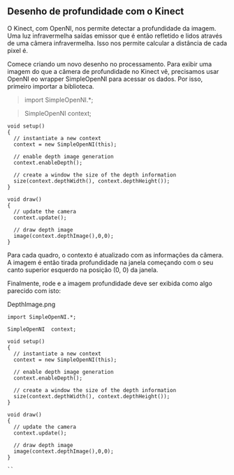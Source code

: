 ## Desenho de profundidade com o Kinect 

O Kinect, com OpenNI, nos permite detectar a profundidade da imagem. Uma luz infravermelha saídas emissor que é então refletido e lidos através de uma câmera infravermelha. Isso nos permite calcular a distância de cada pixel é. 

Comece criando um novo desenho no processamento. Para exibir uma imagem do que a câmera de profundidade no Kinect vê, precisamos usar OpenNI eo wrapper SimpleOpenNI para acessar os dados. Por isso, primeiro importar a biblioteca.

> import SimpleOpenNI.*;


> SimpleOpenNI  context;

```Processing
void setup()
{
  // instantiate a new context
  context = new SimpleOpenNI(this);
 
  // enable depth image generation 
  context.enableDepth();
 
  // create a window the size of the depth information
  size(context.depthWidth(), context.depthHeight()); 
}
```

```Processing
void draw()
{
  // update the camera
  context.update();
 
  // draw depth image
  image(context.depthImage(),0,0); 
}
```

Para cada quadro, o contexto é atualizado com as informações da câmera. A imagem é então tirada profundidade na janela começando com o seu canto superior esquerdo na posição (0, 0) da janela. 

Finalmente, rode e a imagem profundidade deve ser exibida como algo parecido com isto:

DepthImage.png


```Processing
import SimpleOpenNI.*;
 
SimpleOpenNI  context;
 
void setup()
{
  // instantiate a new context
  context = new SimpleOpenNI(this);
 
  // enable depth image generation 
  context.enableDepth();
 
  // create a window the size of the depth information
  size(context.depthWidth(), context.depthHeight()); 
}
 
void draw()
{
  // update the camera
  context.update();
 
  // draw depth image
  image(context.depthImage(),0,0); 
}

``
